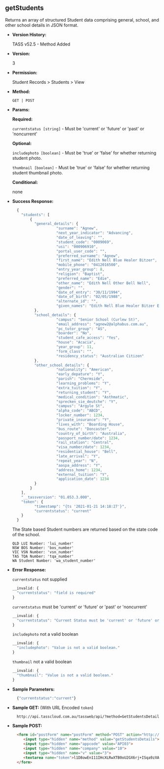 **getStudents**
----
  Returns an array of structured Student data comprising general, school, and other school details in JSON format.
  
* **Version History:**

  TASS v52.5 - Method Added

* **Version:**

  3

* **Permission:**

  Student Records > Students > View

* **Method:**

  `GET | POST`
  
*  **Params:**

   **Required:**

   `currentstatus [string]` -  Must be 'current' or 'future' or 'past' or 'noncurrent'
   
   **Optional:**

   `includephoto [boolean]` -  Must be 'true' or 'false' for whether returning student photo.

   `thumbnail [boolean]` -  Must be 'true' or 'false' for whether returning student thumbnail photo.

   **Conditional:**
 
   none

* **Success Response:**

    ```javascript
      {
        "students": [
            {
              "general_details": {
                        "surname": "Agnew",
                        "next_year_indicator": "Advancing",
                        "date_of_leaving": "",
                        "student_code": "0009069",
                        "usi": "000906910",
                        "portal_user_code": "",
                        "preferred_surname": "Agnew",
                        "first_name": "Edith Nell Blue Healer Bitzer",
                        "mobile_phone": "0412016500",
                        "entry_year_group": 8,
                        "religion": "Baptist",
                        "preferred_name": "Edie",
                        "other_name": "Edith Nell Other Bell Nell",
                        "gender": "",
                        "date_of_entry": "30/11/1994",
                        "date_of_birth": "02/05/1988",
                        "alternate_id": "",
                        "given_names": "Edith Nell Blue Healer Bitzer Edith Nell Other Bell Nell"
              },
              "school_details": {
                        "campus": "Senior School (Curlew St)",
                        "email_address": "agnew2@alphabus.com.au",
                        "pc_tutor_group": "AS",
                        "boarder": "No",
                        "student_cafe_access": "Yes",
                        "house": "Acacia",
                        "year_group": 11,
                        "form_class": "",
                        "residency_status": "Australian Citizen"
              },
              "other_school_details": {
                        "nationality": "American",
                        "early_depature": "Y",
                        "parish": "Chermside",
                        "learning_problems": "Y",
                        "extra_tuition": "Y",
                        "returning_student": "Y",
                        "medical_condition": "Asthmatic",
                        "sprecken_sie_deutche": "Y",
                        "campus": "Argyle St",
                        "alpha_code": "ABCD",
                        "locker_number": 1234,
                        "private_insurance": "Y",
                        "lives_with": "Boarding House",
                        "bus_route": "Doncaster",
                        "country_of_birth": "Australia",
                        "passport_number/date": 1234,
                        "rail_station": "Central",
                        "visa_number/date": 1234,
                        "residential_house": "Bell",
                        "late_arrival": "Y",
                        "repeat_year": "N",
                        "aaspa_address": "Y",
                        "address_home": 1234,
                        "external_tuition": "Y",
                        "application_date": 1234
              }
            }
        ],
        "__tassversion": "01.053.3.000",
        "token": {
              "timestamp": "{ts '2021-01-21 14:18:27'}",
              "currentstatus": "current"
        }
      }
    ```

    The State based Student numbers are returned based on the state code of the school.

      QLD LUI Number: 'lui_number'
      NSW BOS Number: 'bos_number'
      VIC VSN Number: 'vsn_number'
      TAS TQA Number: 'tqa_number'
      WA Student Number: 'wa_student_number'

* **Error Response:**

    `currentstatus` not supplied
    ```javascript
    __invalid: {
      "currentstatus": "field is required"
    }
    ```

    `currentstatus` must be 'current' or 'future' or 'past' or 'noncurrent'
    ```javascript
    __invalid: {
      "currentstatus": "Current Status must be 'current' or 'future' or 'past' or 'noncurrent'."
    }
    ```

    `includephoto` not a valid boolean
    ```javascript
    __invalid: {
      "includephoto": "Value is not a valid boolean."
    }
    ```

    `thumbnail` not a valid boolean
    ```javascript
    __invalid: {
      "thumbnail": "Value is not a valid boolean."
    }
    ```
    
* **Sample Parameters:**

  ```javascript
    {"currentstatus":"current"}
  ```

* **Sample GET:** (With URL Encoded `token`)

  ```HTML
    http://api.tasscloud.com.au/tassweb/api/?method=GetStudentsDetails&appcode=API03&company=10&v=3&token=l1D8owEn111IHcXLRwXTB0oU2GX6rj%2BISqa9zXA8We1Gqx9%2Fzb%2BcbVFartivsDN%2FxGgAIIjtABAYfzYPqTCpLf3gb0nW3h%2FTrPFLMhAdNcVvHD0Gz4FkRj5jRAD1aAGQ
  ```
  
* **Sample POST:**

  ```HTML
    <form id="postForm" name="postForm" method="POST" action="http://api.tasscloud.com.au/tassweb/api/">
       <input type="hidden" name="method" value="getStudentsDetails">
       <input type="hidden" name="appcode" value="API03">
       <input type="hidden" name="company" value="10">
       <input type="hidden" name="v" value="3">
       <textarea name="token">l1D8owEn111IHcXLRwXTB0oU2GX6rj+ISqa9zXA8We1Gqx9/zb+cbVFartivsDN/xGgAIIjtABAYfzYPqTCpLf3gb0nW3h/TrPFLMhAdNcVvHD0Gz4FkRj5jRAD1aAGQ</textarea>
    </form>
  ```
